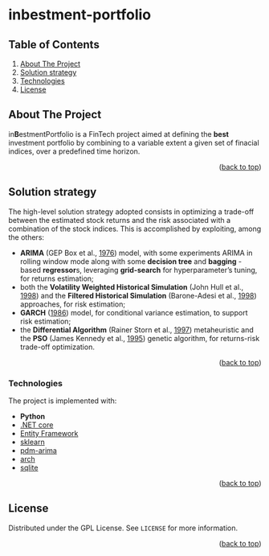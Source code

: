 # inbestment-portfolio
<a name="readme-top"></a>


<!-- TABLE OF CONTENTS -->
  ## Table of Contents ##
  <ol>
    <li>
      <a href="#about-the-project">About The Project</a>
        <li><a href="#solution-strategy">Solution strategy</a></li>
        <li><a href="#technologies">Technologies</a></li>
    </li>
    <li><a href="#license">License</a></li>
  </ol>

<!-- ABOUT THE PROJECT -->
## About The Project
in**B**estmentPortfolio is a FinTech project aimed at defining the **best** investment portfolio by combining to a variable extent a given set of finacial indices, over a predefined time horizon.

<p align="right">(<a href="#readme-top">back to top</a>)</p>

## Solution strategy
The high-level solution strategy adopted consists in optimizing a trade-off between the estimated stock returns and the risk associated with a combination of the stock indices. This is accomplished by exploiting, among the others:
- **ARIMA** (GEP Box et al., [1976](http://scholar.google.com/scholar_lookup?&title=Time%20series%20analysis%3A%20forecasting%20and%20control&publication_year=1976&author=Box%2CGEP&author=Jenkins%2CGM&author=Reinsel%2CGC)) model, with some experiments ARIMA in rolling window mode along with some **decision tree** and **bagging** -based **regressor**s, leveraging **grid-search** for hyperparameter’s tuning, for returns estimation;
- both the **Volatility Weighted Historical Simulation** (John Hull et al., [1998](https://www.researchgate.net/profile/John-Hull-6/publication/2645882_Incorporating_volatility_updating_into_the_historical_simulation_method_for_VaR/links/00b7d5335d8e2394d0000000/Incorporating-volatility-updating-into-the-historical-simulation-method-for-VaR.pdf?_sg%5B0%5D=started_experiment_milestone&origin=journalDetail&_rtd=e30%3D)) and the **Filtered Historical Simulation** (Barone-Adesi et al., [1998](http://filteredhistoricalsimulation.com/downloads/paws_feb98.pdf)) approaches, for risk estimation;
- **GARCH** ([1986](https://www.sciencedirect.com/science/article/abs/pii/030440769290064X)) model, for conditional variance estimation, to support risk estimation;
- the **Differential Algorithm** (Rainer Storn et al., [1997](https://link.springer.com/article/10.1023/a:1008202821328)) metaheuristic and the **PSO** (James Kennedy et al., [1995](https://ieeexplore.ieee.org/abstract/document/488968/)) genetic algorithm, for returns-risk trade-off optimization.

<p align="right">(<a href="#readme-top">back to top</a>)</p>



### Technologies

The project is implemented with:

* **Python**
* [.NET core](https://learn.microsoft.com/en-us/dotnet/core/introduction)
* [Entity Framework](https://learn.microsoft.com/en-us/ef/)
* [sklearn](https://scikit-learn.org/)
* [pdm-arima](https://pypi.org/project/pmdarima/)
* [arch](https://pypi.org/project/arch/)
* [sqlite](https://www.sqlite.org/index.html)





<p align="right">(<a href="#readme-top">back to top</a>)</p>


<!-- LICENSE -->
## License

Distributed under the GPL License. See `LICENSE` for more information.

<p align="right">(<a href="#readme-top">back to top</a>)</p>
